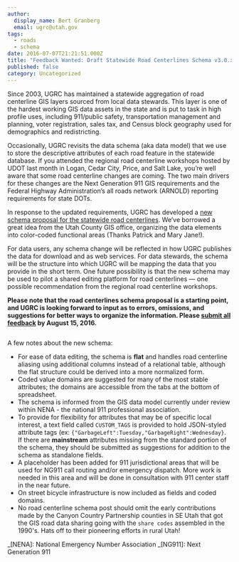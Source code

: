 ```yaml
---
author:
  display_name: Bert Granberg
  email: ugrc@utah.gov
tags:
  - roads
  - schema
date: 2016-07-07T21:21:51.000Z
title: "Feedback Wanted: Draft Statewide Road Centerlines Schema v3.0.x"
published: false
category: Uncategorized
---
```


Since 2003, UGRC has maintained a statewide aggregation of road centerline GIS layers sourced from local data stewards. This layer is one of the hardest working GIS data assets in the state and is put to task in high profile uses, including 911/public safety, transportation management and planning, voter registration, sales tax, and Census block geography used for demographics and redistricting.

Occasionally, UGRC revisits the data schema (aka data model) that we use to store the descriptive attributes of each road feature in the statewide database. If you attended the regional road centerline workshops hosted by UDOT last month in Logan, Cedar City, Price, and Salt Lake, you’re well aware that some road centerline changes are coming. The two main drivers for these changes are the Next Generation 911 GIS requirements and the Federal Highway Administration’s all roads network (ARNOLD) reporting requirements for state DOTs.

In response to the updated requirements, UGRC has developed a [new schema proposal for the statewide road centerlines](https://docs.google.com/spreadsheets/d/1jQ_JuRIEtzxj60F0FAGmdu5JrFpfYBbSt3YzzCjxpfI/edit#gid=811360546). We’ve borrowed a great idea from the Utah County GIS office, organizing the data elements into color-coded functional areas (Thanks Patrick and Mary Jane!).

For data users, any schema change will be reflected in how UGRC publishes the data for download and as web services.
For data stewards, the schema will be the structure into which UGRC will be mapping the data that you provide in the short term.
One future possibility is that the new schema may be used to pilot a shared editing platform for road centerlines — one possible recommendation from the regional road centerline workshops.

**Please note that the road centerlines schema proposal is a starting point, and UGRC is looking forward to input as to errors, omissions, and suggestions for better ways to organize the information. Please [submit all feedback](http://goo.gl/forms/fdzA8sV4nuarXGDV2) by August 15, 2016.**

<a href="https://docs.google.com/spreadsheets/d/1jQ_JuRIEtzxj60F0FAGmdu5JrFpfYBbSt3YzzCjxpfI/edit#gid=811360546 "><img src="{% link images/roadcenterlinenewschema.png %}" alt="" title="Centerlines Datasets Schema V3.0.3" class="inline-text-right" loading="lazy" /></a>

A few notes about the new schema:

- For ease of data editing, the schema is **flat** and handles road centerline aliasing using additional columns instead of a relational table, although the flat structure could be derived into a more normalized form.
- Coded value domains are suggested for many of the most stable attributes; the domains are accessible from the tabs at the bottom of spreadsheet.
- The schema is informed from the GIS data model currently under review within NENA - the national 911 professional association.
- To provide for flexibility for attributes that may be of specific local interest, a text field called `CUSTOM_TAGS` is provided to hold JSON-styled attribute tags (ex: `{"GarbageLeft":Tuesday,"GarbageRight":Wednesday}`. If there are **mainstream** attributes missing from the standard portion of the schema, they should be submitted as suggestions for addition to the schema as standalone fields.
- A placeholder has been added for 911 jurisdictional areas that will be used for NG911 call routing and/or emergency dispatch. More work is needed in this area and will be done in consultation with 911 center staff in the near future.
- On street bicycle infrastructure is now included as fields and coded domains.
- No road centerline schema post should omit the early contributions made by the Canyon Country Partnership counties in SE Utah that got the GIS road data sharing going with the `share codes` assembled in the 1990's. Hats off to their pioneering efforts in rural Utah!

_[NENA]: National Emergency Number Association
_[NG911]: Next Generation 911
